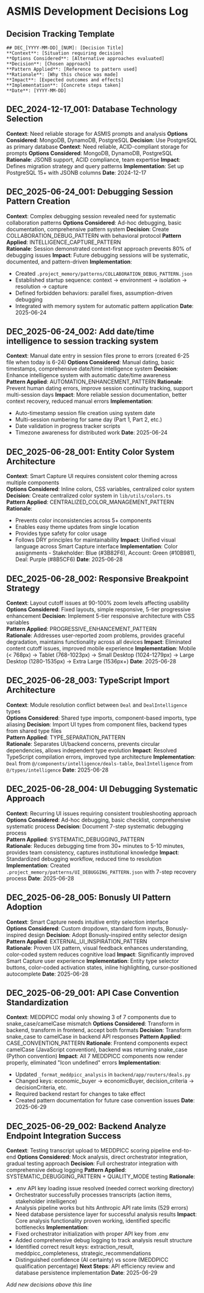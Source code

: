 # ASMIS Development Decisions Log

## Decision Tracking Template
```
## DEC_[YYYY-MM-DD]_[NUM]: [Decision Title]
**Context**: [Situation requiring decision]
**Options Considered**: [Alternative approaches evaluated]
**Decision**: [Chosen approach]
**Pattern Applied**: [Reference to pattern used]
**Rationale**: [Why this choice was made]
**Impact**: [Expected outcomes and effects]
**Implementation**: [Concrete steps taken]
**Date**: [YYYY-MM-DD]
```

## DEC_2024-12-17_001: Database Technology Selection
**Context**: Need reliable storage for ASMIS prompts and analysis
**Options Considered**: MongoDB, DynamoDB, PostgreSQL
**Decision**: Use PostgreSQL as primary database
**Context**: Need reliable, ACID-compliant storage for prompts
**Options Considered**: MongoDB, DynamoDB, PostgreSQL
**Rationale**: JSONB support, ACID compliance, team expertise
**Impact**: Defines migration strategy and query patterns
**Implementation**: Set up PostgreSQL 15+ with JSONB columns
**Date**: 2024-12-17

## DEC_2025-06-24_001: Debugging Session Pattern Creation
**Context**: Complex debugging session revealed need for systematic collaboration patterns
**Options Considered**: Ad-hoc debugging, basic documentation, comprehensive pattern system
**Decision**: Create COLLABORATION_DEBUG_PATTERN with behavioral protocol
**Pattern Applied**: INTELLIGENCE_CAPTURE_PATTERN  
**Rationale**: Session demonstrated context-first approach prevents 80% of debugging issues
**Impact**: Future debugging sessions will be systematic, documented, and pattern-driven
**Implementation**: 
- Created `.project_memory/patterns/COLLABORATION_DEBUG_PATTERN.json`
- Established startup sequence: context → environment → isolation → resolution → capture
- Defined forbidden behaviors: parallel fixes, assumption-driven debugging
- Integrated with memory system for automatic pattern application
**Date**: 2025-06-24

## DEC_2025-06-24_002: Add date/time intelligence to session tracking system
**Context**: Manual date entry in session files prone to errors (created 6-25 file when today is 6-24)
**Options Considered**: Manual dating, basic timestamps, comprehensive date/time intelligence system
**Decision**: Enhance intelligence system with automatic date/time awareness  
**Pattern Applied**: AUTOMATION_ENHANCEMENT_PATTERN
**Rationale**: Prevent human dating errors, improve session continuity tracking, support multi-session days
**Impact**: More reliable session documentation, better context recovery, reduced manual errors
**Implementation**: 
- Auto-timestamp session file creation using system date
- Multi-session numbering for same day (Part 1, Part 2, etc.)  
- Date validation in progress tracker scripts
- Timezone awareness for distributed work
**Date**: 2025-06-24

## DEC_2025-06-28_001: Entity Color System Architecture
**Context**: Smart Capture UI requires consistent color theming across multiple components  
**Options Considered**: Inline colors, CSS variables, centralized color system
**Decision**: Create centralized color system in `lib/utils/colors.ts`  
**Pattern Applied**: CENTRALIZED_COLOR_MANAGEMENT_PATTERN  
**Rationale**: 
- Prevents color inconsistencies across 5+ components
- Enables easy theme updates from single location
- Provides type safety for color usage
- Follows DRY principles for maintainability
**Impact**: Unified visual language across Smart Capture interface
**Implementation**: Color assignments - Stakeholder: Blue (#3B82F6), Account: Green (#10B981), Deal: Purple (#8B5CF6)
**Date**: 2025-06-28

## DEC_2025-06-28_002: Responsive Breakpoint Strategy  
**Context**: Layout cutoff issues at 90-100% zoom levels affecting usability  
**Options Considered**: Fixed layouts, simple responsive, 5-tier progressive enhancement
**Decision**: Implement 5-tier responsive architecture with CSS variables  
**Pattern Applied**: PROGRESSIVE_ENHANCEMENT_PATTERN  
**Rationale**: Addresses user-reported zoom problems, provides graceful degradation, maintains functionality across all devices
**Impact**: Eliminated content cutoff issues, improved mobile experience
**Implementation**: Mobile (< 768px) → Tablet (768-1023px) → Small Desktop (1024-1279px) → Large Desktop (1280-1535px) → Extra Large (1536px+)
**Date**: 2025-06-28

## DEC_2025-06-28_003: TypeScript Import Architecture
**Context**: Module resolution conflict between `Deal` and `DealIntelligence` types  
**Options Considered**: Shared type imports, component-based imports, type aliasing
**Decision**: Import UI types from component files, backend types from shared type files  
**Pattern Applied**: TYPE_SEPARATION_PATTERN  
**Rationale**: Separates UI/backend concerns, prevents circular dependencies, allows independent type evolution
**Impact**: Resolved TypeScript compilation errors, improved type architecture
**Implementation**: `Deal` from `@/components/intelligence/deals-table`, `DealIntelligence` from `@/types/intelligence`
**Date**: 2025-06-28

## DEC_2025-06-28_004: UI Debugging Systematic Approach
**Context**: Recurring UI issues requiring consistent troubleshooting approach  
**Options Considered**: Ad-hoc debugging, basic checklist, comprehensive systematic process
**Decision**: Document 7-step systematic debugging process  
**Pattern Applied**: SYSTEMATIC_DEBUGGING_PATTERN  
**Rationale**: Reduces debugging time from 30+ minutes to 5-10 minutes, provides team consistency, captures institutional knowledge
**Impact**: Standardized debugging workflow, reduced time to resolution
**Implementation**: Created `.project_memory/patterns/UI_DEBUGGING_PATTERN.json` with 7-step recovery process
**Date**: 2025-06-28

## DEC_2025-06-28_005: Bonusly UI Pattern Adoption
**Context**: Smart Capture needs intuitive entity selection interface  
**Options Considered**: Custom dropdown, standard form inputs, Bonusly-inspired design
**Decision**: Adopt Bonusly-inspired entity selector design  
**Pattern Applied**: EXTERNAL_UI_INSPIRATION_PATTERN  
**Rationale**: Proven UX pattern, visual feedback enhances understanding, color-coded system reduces cognitive load
**Impact**: Significantly improved Smart Capture user experience
**Implementation**: Entity type selector buttons, color-coded activation states, inline highlighting, cursor-positioned autocomplete
**Date**: 2025-06-28

## DEC_2025-06-29_001: API Case Convention Standardization
**Context**: MEDDPICC modal only showing 3 of 7 components due to snake_case/camelCase mismatch
**Options Considered**: Transform in backend, transform in frontend, accept both formats
**Decision**: Transform snake_case to camelCase in backend API responses
**Pattern Applied**: CASE_CONVENTION_PATTERN
**Rationale**: Frontend components expect camelCase (JavaScript convention), backend was returning snake_case (Python convention)
**Impact**: All 7 MEDDPICC components now render properly, eliminated "Icon undefined" errors
**Implementation**: 
- Updated `_format_meddpicc_analysis` in `backend/app/routers/deals.py`
- Changed keys: economic_buyer → economicBuyer, decision_criteria → decisionCriteria, etc.
- Required backend restart for changes to take effect
- Created pattern documentation for future case convention issues
**Date**: 2025-06-29

## DEC_2025-06-29_002: Backend Analyze Endpoint Integration Success
**Context**: Testing transcript upload to MEDDPICC scoring pipeline end-to-end
**Options Considered**: Mock analysis, direct orchestrator integration, gradual testing approach
**Decision**: Full orchestrator integration with comprehensive debug logging
**Pattern Applied**: SYSTEMATIC_DEBUGGING_PATTERN + QUALITY_MODE testing
**Rationale**: 
- .env API key loading issue resolved (needed correct working directory)
- Orchestrator successfully processes transcripts (action items, stakeholder intelligence)
- Analysis pipeline works but hits Anthropic API rate limits (529 errors)
- Need database persistence layer for successful analysis results
**Impact**: Core analysis functionality proven working, identified specific bottlenecks
**Implementation**:
- Fixed orchestrator initialization with proper API key from .env
- Added comprehensive debug logging to track analysis result structure
- Identified correct result keys: extraction_result, meddpicc_completeness, strategic_recommendations
- Distinguished confidence (AI certainty) vs score (MEDDPICC qualification percentage)
**Next Steps**: API efficiency review and database persistence implementation
**Date**: 2025-06-29

*Add new decisions above this line*